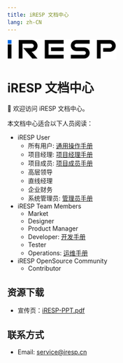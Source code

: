 ```yaml
---
title: iRESP 文档中心
lang: zh-CN
---
```

<img src="/iresp_logo.svg" width="250" />

# iRESP 文档中心

:tada: 欢迎访问 iRESP 文档中心。

本文档中心适合以下人员阅读：

- iRESP User
    - 所有用户: [通用操作手册](/user/general/)
    - 项目经理: [项目经理手册](/user/manager/)
    - 项目成员: [项目成员手册](/user/member/)
    - 高层领导
    - 直线经理
    - 企业财务
    - 系统管理员: [管理员手册](/user/admin/)
- iRESP Team Members
    - Market
    - Designer
    - Product Manager
    - Developer: [开发手册](/dev/)
    - Tester
    - Operations: [运维手册](/ops/)
- iRESP OpenSource Community
    - Contributor

## 资源下载

- 宣传页：[iRESP-PPT.pdf](./iRESP-PPT.pdf)

## 联系方式

- Email: [service@iresp.cn](mailto:service@iresp.cn)
